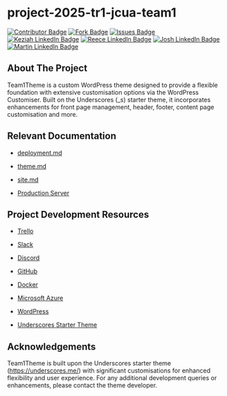 # project-2025-tr1-jcua-team1

<a id="readme-top"></a>

<p>
    <a href="https://github.com/cp3402-students/project-2025-tr1-jcua-team1/graphs/contributors" alt="Contributors">
        <img alt="Contributor Badge" src="https://img.shields.io/badge/Contributors-blue"></a>
    <a href="https://github.com/cp3402-students/project-2025-tr1-jcua-team1/network/members" alt="Forks">
        <img alt="Fork Badge" src="https://img.shields.io/badge/Forks-green"></a>
    <a href="https://github.com/cp3402-students/project-2025-tr1-jcua-team1/issues" alt="Issues">
        <img alt="Issues Badge" src="https://img.shields.io/badge/Issues-blue"></a>
    <a href="https://www.linkedin.com/in/keziah-furnell-95b4521a0/" alt="Keziah LinkedIn">
        <img alt="Keziah LinkedIn Badge" src="https://img.shields.io/badge/Keziah Furnell LinkedIn-green"></a>
    <a href="https://www.linkedin.com/in/reece-kelly-82b56a331/" alt="Reece LinkedIn">
        <img alt="Reece LinkedIn Badge" src="https://img.shields.io/badge/Reece Kelly LinkedIn-blue"></a>
    <a href="https://www.linkedin.com/in/joshua-delossantos/" alt="Josh LinkedIn">
        <img alt="Josh LinkedIn Badge" src="https://img.shields.io/badge/Joshua Delos Santos LinkedIn-green"></a>
    <a href="https://www.linkedin.com/in/martin-armstrong-224291162/" alt="Martin LinkedIn">
        <img alt="Martin LinkedIn Badge" src="https://img.shields.io/badge/Martin Armstrong LinkedIn-blue"></a>
</p>

## About The Project
Team1Theme is a custom WordPress theme designed to provide a flexible foundation with extensive customisation options via the WordPress Customiser. Built on the Underscores (_s) starter theme, it incorporates enhancements for front page management, header, footer, content page customisation and more.


## Relevant Documentation

* [deployment.md](documentation/deployment.md)

* [theme.md](documentation/theme.md)

* [site.md](documentation/site.md)

* [Production Server](http://20.248.163.129:8080/wp-admin/)

## Project Development Resources

* [Trello](https://trello.com/?campaign=19250238387&adgroup=150132186371&targetid=kwd-3609071522&matchtype=e&network=g&device=c&device_model=&creative=641422111652&keyword=trello&placement=&target=&ds_eid=700000001557344&ds_e1=GOOGLE&gad_source=1&gclid=EAIaIQobChMIh6SdrJzIjAMVuxxECB2tSBVSEAAYASAAEgJVWvD_BwE)

* [Slack](https://slack.com/intl/en-au/)

* [Discord](https://discord.com/)

* [GitHub](https://github.com/)

* [Docker](https://www.docker.com/)

* [Microsoft Azure](https://azure.microsoft.com/en-au/pricing/purchase-options/azure-account/search?ef_id=_k_EAIaIQobChMI6PPO2pzIjAMVy9QWBR3U4gspEAAYASAAEgJYavD_BwE_k_&OCID=AIDcmmxbrcqs76_SEM__k_EAIaIQobChMI6PPO2pzIjAMVy9QWBR3U4gspEAAYASAAEgJYavD_BwE_k_&gad_source=1&gclid=EAIaIQobChMI6PPO2pzIjAMVy9QWBR3U4gspEAAYASAAEgJYavD_BwE)

* [WordPress](https://en-au.wordpress.org/)

* [Underscores Starter Theme](https://underscores.me/)


## Acknowledgements 

Team1Theme is built upon the Underscores starter theme (https://underscores.me/) with significant customisations for enhanced flexibility and user experience. For any additional development queries or enhancements, please contact the theme developer.

